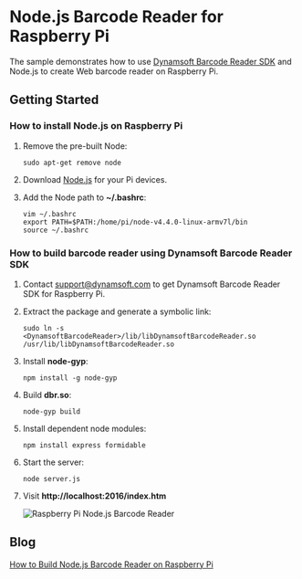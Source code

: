 # Node.js Barcode Reader for Raspberry Pi

The sample demonstrates how to use [Dynamsoft Barcode Reader SDK](http://www.dynamsoft.com/Products/Dynamic-Barcode-Reader.aspx) and Node.js to create Web barcode reader on Raspberry Pi.

## Getting Started

### How to install Node.js on Raspberry Pi
1. Remove the pre-built Node:

    ```
    sudo apt-get remove node
    ```
2. Download [Node.js](https://nodejs.org/en/download/) for your Pi devices.
3. Add the Node path to **~/.bashrc**:

    ```
    vim ~/.bashrc
    export PATH=$PATH:/home/pi/node-v4.4.0-linux-armv7l/bin
    source ~/.bashrc
    ```

### How to build barcode reader using Dynamsoft Barcode Reader SDK
1. Contact [support@dynamsoft.com](mailto:support@dynamsoft.com) to get Dynamsoft Barcode Reader SDK for Raspberry Pi.
2. Extract the package and generate a symbolic link:

    ```
    sudo ln -s <DynamsoftBarcodeReader>/lib/libDynamsoftBarcodeReader.so /usr/lib/libDynamsoftBarcodeReader.so
    ```
3. Install **node-gyp**:

    ```
    npm install -g node-gyp
    ```
4. Build **dbr.so**:

    ```
    node-gyp build
    ```
5. Install dependent node modules:

    ```
    npm install express formidable
    ```
6. Start the server:

    ```
    node server.js
    ```
7. Visit **http://localhost:2016/index.htm**

    ![Raspberry Pi Node.js Barcode Reader](http://www.codepool.biz/wp-content/uploads/2016/03/rpi_node_barcode-1-1024x576.png)
    
## Blog
[How to Build Node.js Barcode Reader on Raspberry Pi](http://www.codepool.biz/raspberry-pi-nodejs-barcode-reader.html)
